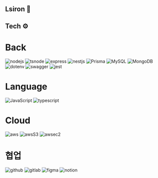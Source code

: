 ## Lsiron 🌱

## Tech ⚙️

# Back
<img alt="nodejs" src="https://img.shields.io/badge/node.js-339933?style=for-the-badge&logo=Node.js&logoColor=white"/> <img alt="tsnode" src ="https://img.shields.io/badge/tsnode-3178C6.svg?&style=for-the-badge&logo=tsnode&logoColor=white"/> <img alt="express" src ="https://img.shields.io/badge/express-000000.svg?&style=for-the-badge&logo=express&logoColor=white"/> <img alt="nestjs" src="https://img.shields.io/badge/nest.js-E0234E?style=for-the-badge&logo=nestjs&logoColor=white"/> <img alt="Prisma" src ="https://img.shields.io/badge/prisma-2D3748.svg?&style=for-the-badge&logo=mysql&logoColor=white"/> <img alt="MySQL" src ="https://img.shields.io/badge/mysql-4479A1.svg?&style=for-the-badge&logo=mysql&logoColor=white"/> <img alt="MongoDB" src="https://img.shields.io/badge/mongoDB-47A248?style=for-the-badge&logo=MongoDB&logoColor=white"/> <img alt="dotenv" src ="https://img.shields.io/badge/dotenv-ECD53F.svg?&style=for-the-badge&logo=dotenv&logoColor=white"/> <img alt="swagger" src ="https://img.shields.io/badge/swagger-85EA2D.svg?&style=for-the-badge&logo=swagger&logoColor=white"/> <img alt="jest" src ="https://img.shields.io/badge/jest-C21325.svg?&style=for-the-badge&logo=jest&logoColor=white"/>

# Language
<img alt="JavaScript" src ="https://img.shields.io/badge/JavaScript-F7DF1E.svg?&style=for-the-badge&logo=JavaScript&logoColor=black"/> <img alt="typescript" src ="https://img.shields.io/badge/typescript-3178C6.svg?&style=for-the-badge&logo=typescript&logoColor=white"/> 

# Cloud
<img alt="aws" src="https://img.shields.io/badge/amazonaws-232F3E?style=for-the-badge&logo=amazonaws&logoColor=white"> <img alt="awsS3" src="https://img.shields.io/badge/awsS3-569A31?style=for-the-badge&logo=amazonaws&logoColor=white"> <img alt="awsec2" src="https://img.shields.io/badge/awsEC2-FF9900?style=for-the-badge&logo=amazonaws&logoColor=white"> 

# 협업
<img alt="github" src="https://img.shields.io/badge/github-181717?style=for-the-badge&logo=github&logoColor=white"/> <img alt="gitlab" src ="https://img.shields.io/badge/gitlab-FC6D26.svg?&style=for-the-badge&logo=gitlab&logoColor=white"/> <img alt="figma" src ="https://img.shields.io/badge/figma-F24E1E.svg?&style=for-the-badge&logo=figma&logoColor=white"/> <img alt="notion" src ="https://img.shields.io/badge/notion-000000.svg?&style=for-the-badge&logo=notion&logoColor=white"/>

